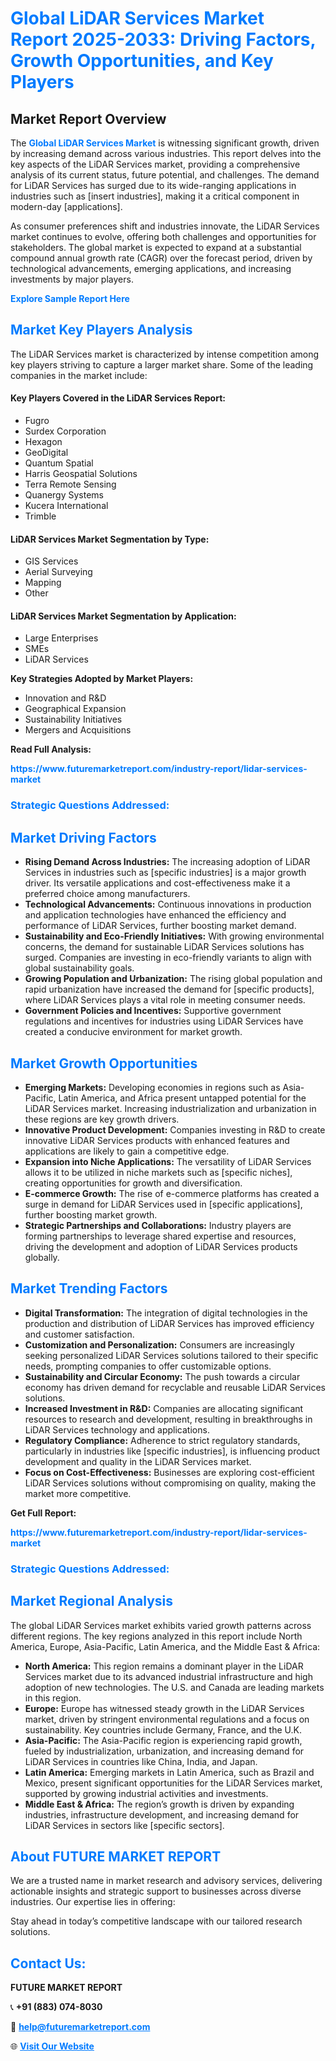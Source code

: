 <h1 style="color: #007BFF;">Global LiDAR Services Market Report 2025-2033: Driving Factors, Growth Opportunities, and Key Players</h1>

<section id="overview">
<h2>Market Report Overview</h2>
<p>The <a href="https://www.futuremarketreport.com/industry-report/lidar-services-market" style="color: #007BFF; text-decoration: none;"><strong>Global LiDAR Services Market</strong></a> is witnessing significant growth, driven by increasing demand across various industries. This report delves into the key aspects of the LiDAR Services market, providing a comprehensive analysis of its current status, future potential, and challenges. The demand for LiDAR Services has surged due to its wide-ranging applications in industries such as [insert industries], making it a critical component in modern-day [applications].</p>
<p>As consumer preferences shift and industries innovate, the LiDAR Services market continues to evolve, offering both challenges and opportunities for stakeholders. The global market is expected to expand at a substantial compound annual growth rate (CAGR) over the forecast period, driven by technological advancements, emerging applications, and increasing investments by major players.</p>
</section>

<section id="overview">
<p><a href="https://www.futuremarketreport.com/request-sample/reportId=112109" style="color: #007BFF; text-decoration: none;"><strong>Explore Sample Report Here</strong></a></p>
</section>

<section id="key-players">
<h2 style="color: #007BFF;">Market Key Players Analysis</h2>
<p>The LiDAR Services market is characterized by intense competition among key players striving to capture a larger market share. Some of the leading companies in the market include:</p>
<h4>Key Players Covered in the LiDAR Services Report:</h4>
<ul><li>Fugro</li><li>Surdex Corporation</li><li>Hexagon</li><li>GeoDigital</li><li>Quantum Spatial</li><li>Harris Geospatial Solutions</li><li>Terra Remote Sensing</li><li>Quanergy Systems</li><li>Kucera International</li><li>Trimble</li></ul>
<h4>LiDAR Services Market Segmentation by Type:</h4>
<ul><li>GIS Services</li><li>Aerial Surveying</li><li>Mapping</li><li>Other</li></ul>

<h4>LiDAR Services Market Segmentation by Application:</h4>
<ul><li>Large Enterprises</li><li>SMEs</li><li>LiDAR Services</li></ul>
<p><strong>Key Strategies Adopted by Market Players:</strong></p>
<ul>
<li>Innovation and R&D</li>
<li>Geographical Expansion</li>
<li>Sustainability Initiatives</li>
<li>Mergers and Acquisitions</li>
</ul>
</section>

<section>
<p><strong>Read Full Analysis: </strong></p><a href="https://www.futuremarketreport.com/industry-report/lidar-services-market" style="color: #007BFF; text-decoration: none;"><strong>https://www.futuremarketreport.com/industry-report/lidar-services-market</strong></a>
<h3 style="color: #007BFF;">Strategic Questions Addressed:</h3>
</section>

<section id="driving-factors">
<h2 style="color: #007BFF;">Market Driving Factors</h2>
<ul>
<li><strong>Rising Demand Across Industries:</strong> The increasing adoption of LiDAR Services in industries such as [specific industries] is a major growth driver. Its versatile applications and cost-effectiveness make it a preferred choice among manufacturers.</li>
<li><strong>Technological Advancements:</strong> Continuous innovations in production and application technologies have enhanced the efficiency and performance of LiDAR Services, further boosting market demand.</li>
<li><strong>Sustainability and Eco-Friendly Initiatives:</strong> With growing environmental concerns, the demand for sustainable LiDAR Services solutions has surged. Companies are investing in eco-friendly variants to align with global sustainability goals.</li>
<li><strong>Growing Population and Urbanization:</strong> The rising global population and rapid urbanization have increased the demand for [specific products], where LiDAR Services plays a vital role in meeting consumer needs.</li>
<li><strong>Government Policies and Incentives:</strong> Supportive government regulations and incentives for industries using LiDAR Services have created a conducive environment for market growth.</li>
</ul>
</section>

<section id="growth-opportunities">
<h2 style="color: #007BFF;">Market Growth Opportunities</h2>
<ul>
<li><strong>Emerging Markets:</strong> Developing economies in regions such as Asia-Pacific, Latin America, and Africa present untapped potential for the LiDAR Services market. Increasing industrialization and urbanization in these regions are key growth drivers.</li>
<li><strong>Innovative Product Development:</strong> Companies investing in R&D to create innovative LiDAR Services products with enhanced features and applications are likely to gain a competitive edge.</li>
<li><strong>Expansion into Niche Applications:</strong> The versatility of LiDAR Services allows it to be utilized in niche markets such as [specific niches], creating opportunities for growth and diversification.</li>
<li><strong>E-commerce Growth:</strong> The rise of e-commerce platforms has created a surge in demand for LiDAR Services used in [specific applications], further boosting market growth.</li>
<li><strong>Strategic Partnerships and Collaborations:</strong> Industry players are forming partnerships to leverage shared expertise and resources, driving the development and adoption of LiDAR Services products globally.</li>
</ul>
</section>

<section id="trending-factors">
<h2 style="color: #007BFF;">Market Trending Factors</h2>
<ul>
<li><strong>Digital Transformation:</strong> The integration of digital technologies in the production and distribution of LiDAR Services has improved efficiency and customer satisfaction.</li>
<li><strong>Customization and Personalization:</strong> Consumers are increasingly seeking personalized LiDAR Services solutions tailored to their specific needs, prompting companies to offer customizable options.</li>
<li><strong>Sustainability and Circular Economy:</strong> The push towards a circular economy has driven demand for recyclable and reusable LiDAR Services solutions.</li>
<li><strong>Increased Investment in R&D:</strong> Companies are allocating significant resources to research and development, resulting in breakthroughs in LiDAR Services technology and applications.</li>
<li><strong>Regulatory Compliance:</strong> Adherence to strict regulatory standards, particularly in industries like [specific industries], is influencing product development and quality in the LiDAR Services market.</li>
<li><strong>Focus on Cost-Effectiveness:</strong> Businesses are exploring cost-efficient LiDAR Services solutions without compromising on quality, making the market more competitive.</li>
</ul>
</section>

<section>
<p><strong>Get Full Report: </strong></p><a href="https://www.futuremarketreport.com/industry-report/lidar-services-market" style="color: #007BFF; text-decoration: none;"><strong>https://www.futuremarketreport.com/industry-report/lidar-services-market</strong></a>
<h3 style="color: #007BFF;">Strategic Questions Addressed:</h3>
</section>


<section id="regional-analysis">
<h2 style="color: #007BFF;">Market Regional Analysis</h2>
<p>The global LiDAR Services market exhibits varied growth patterns across different regions. The key regions analyzed in this report include North America, Europe, Asia-Pacific, Latin America, and the Middle East & Africa:</p>
<ul>
<li><strong>North America:</strong> This region remains a dominant player in the LiDAR Services market due to its advanced industrial infrastructure and high adoption of new technologies. The U.S. and Canada are leading markets in this region.</li>
<li><strong>Europe:</strong> Europe has witnessed steady growth in the LiDAR Services market, driven by stringent environmental regulations and a focus on sustainability. Key countries include Germany, France, and the U.K.</li>
<li><strong>Asia-Pacific:</strong> The Asia-Pacific region is experiencing rapid growth, fueled by industrialization, urbanization, and increasing demand for LiDAR Services in countries like China, India, and Japan.</li>
<li><strong>Latin America:</strong> Emerging markets in Latin America, such as Brazil and Mexico, present significant opportunities for the LiDAR Services market, supported by growing industrial activities and investments.</li>
<li><strong>Middle East & Africa:</strong> The region’s growth is driven by expanding industries, infrastructure development, and increasing demand for LiDAR Services in sectors like [specific sectors].</li>
</ul>
</section>

<footer>
<h2 style="color: #007BFF;">About FUTURE MARKET REPORT</h2>
<p>We are a trusted name in market research and advisory services, delivering actionable insights and strategic support to businesses across diverse industries. Our expertise lies in offering:</p>

<p>Stay ahead in today’s competitive landscape with our tailored research solutions.</p>

<h2 style="color: #007BFF;">Contact Us:</h2>
<p><strong>FUTURE MARKET REPORT</strong></p>
<p>📞 <strong>+91 (883) 074-8030</strong></p>
<p>📧 <strong><a href="mailto:help@futuremarketreport.com" style="color: #007BFF;">help@futuremarketreport.com</a></strong></p>
<p>🌐 <strong><a href="https://www.futuremarketreport.com/" style="color: #007BFF;">Visit Our Website</a></strong></p>
</footer>